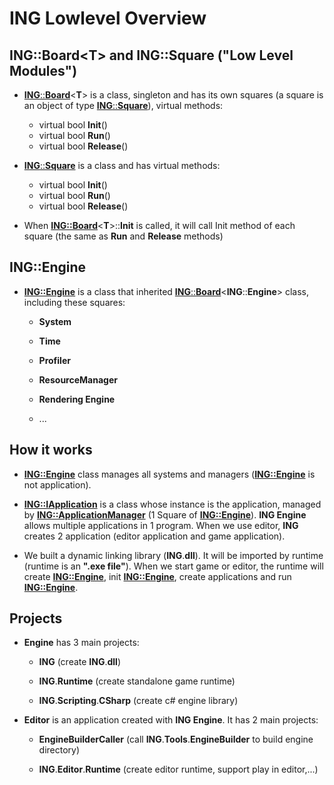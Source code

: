 
# ING Lowlevel Overview #

  

## **ING**::**Board**<**T**> and **ING**::**Square** ("Low Level Modules") ##

+ [**ING**::**Board**](./CPP/ING/Utils/Board.md)<**T**> is a class, singleton and has its own squares (a square is an object of type [**ING**::**Square**](./CPP/ING/Utils/Square.md)), virtual methods:
	- virtual bool **Init**()
	- virtual bool **Run**()
	- virtual bool **Release**()

+ [**ING**::**Square**](./CPP/ING/Utils/Square.md) is a class and has virtual methods:
	- virtual bool **Init**()
	- virtual bool **Run**()
	- virtual bool **Release**()

+ When [**ING::Board**](./CPP/ING/Engine.md)<**T**>::**Init** is called, it will call Init method of each square (the same as **Run** and **Release** methods)

## **ING**::**Engine** ##
+ [**ING::Engine**](./CPP/ING/Engine.md) is a class that inherited [**ING**::**Board**](./CPP/ING/Utils/Board.md)<**ING**::**Engine**> class, including these squares:

	- **System**

	- **Time**

	- **Profiler**

	- **ResourceManager**

	- **Rendering Engine**

	- ...

  

## How it works ##

+ [**ING::Engine**](./CPP/ING/Engine.md) class manages all systems and managers ([**ING::Engine**](./CPP/ING/Engine.md) is not application).

+ [**ING::IApplication**](./CPP/ING/IApplication.md) is a class whose instance is the application, managed by [**ING::ApplicationManager**](./CPP/ING/ApplicationManager.md) (1 Square of [**ING::Engine**](./CPP/ING/Engine.md)). **ING Engine** allows multiple applications in 1 program. When we use editor, **ING** creates 2 application (editor application and game application).

+ We built a dynamic linking library (**ING**.**dll**). It will be imported by runtime (runtime is an **".exe file"**). When we start game or editor, the runtime will create [**ING::Engine**](./CPP/ING/Engine.md), init [**ING::Engine**](./CPP/ING/Engine.md), create applications and run [**ING::Engine**](./CPP/ING/Engine.md).

## Projects ##

+ **Engine** has 3 main projects:

	- **ING** (create **ING**.**dll**)

	- **ING**.**Runtime** (create standalone game runtime)

	- **ING**.**Scripting**.**CSharp** (create c# engine library)

+ **Editor** is an application created with **ING Engine**. It has 2 main projects:

	- **EngineBuilderCaller** (call **ING**.**Tools**.**EngineBuilder** to build engine directory)

	- **ING**.**Editor**.**Runtime** (create editor runtime, support play in editor,...)